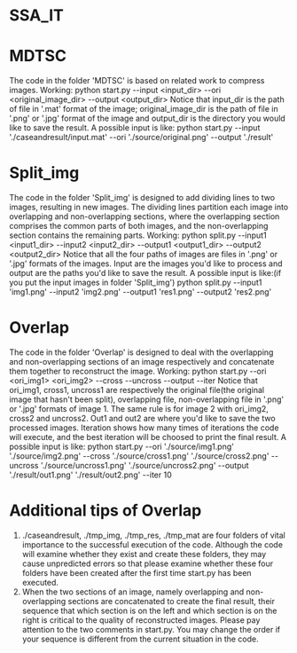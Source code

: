 # SSA_IT
# MDTSC
The code in the folder 'MDTSC' is based on related work to compress images.
Working:
    python start.py --input <input_dir> --ori <original_image_dir> --output <output_dir>
    Notice that input_dir is the path of file in '.mat' format of the image; original_image_dir is the path of file in '.png' or '.jpg' format of the image and output_dir is the directory you would like to save the result.
    A possible input is like:
        python start.py --input './caseandresult/input.mat' --ori './source/original.png' --output './result'

# Split_img
The code in the folder 'Split_img' is designed to add dividing lines to two images, resulting in new images. The dividing lines partition each image into overlapping and non-overlapping sections, where the overlapping section comprises the common parts of both images, and the non-overlapping section contains the remaining parts.
Working:
    python split.py --input1 <input1_dir> --input2 <input2_dir> --output1 <output1_dir> --output2 <output2_dir>
    Notice that all the four paths of images are files in '.png' or '.jpg' formats of the images. Input are the images you'd like to process and output are the paths you'd like to save the result.
    A possible input is like:(if you put the input images in folder 'Split_img')
        python split.py --input1 'img1.png' --input2 'img2.png' --output1 'res1.png' --output2 'res2.png'

# Overlap
The code in the folder 'Overlap' is designed to deal with the overlapping and non-overlapping sections of an image respectively and concatenate them together to reconstruct the image. 
Working:
    python start.py --ori <ori_img1> <ori_img2> --cross <cross1> <cross2> --uncross <uncross1> <uncross2> --output <out1> <out2> --iter <iteration>
    Notice that ori_img1, cross1, uncross1 are respectively the original file(the original image that hasn't been split), overlapping file, non-overlapping file in '.png' or '.jpg' formats of image 1. The same rule is for image 2 with ori_img2, cross2 and uncross2. Out1 and out2 are where you'd like to save the two processed images. Iteration shows how many times of iterations the code will execute, and the best iteration will be choosed to print the final result.
    A possible input is like:
        python start.py --ori './source/img1.png' './source/img2.png' --cross './source/cross1.png' './source/cross2.png' --uncross './source/uncross1.png' './source/uncross2.png' --output './result/out1.png' './result/out2.png' --iter 10

# Additional tips of Overlap
1. ./caseandresult, ./tmp_img, ./tmp_res, ./tmp_mat are four folders of vital importance to the successful execution of the code. Although the code will examine whether they exist and create these folders, they may cause unpredicted errors so that please examine whether these four folders have been created after the first time start.py has been executed.
2. When the two sections of an image, namely overlapping and non-overlapping sections are concatenated to create the final result, their sequence that which section is on the left and which section is on the right is critical to the quality of reconstructed images. Please pay attention to the two comments in start.py. You may change the order if your sequence is different from the current situation in the code.

